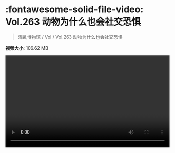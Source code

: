 # :fontawesome-solid-file-video: Vol.263 动物为什么也会社交恐惧

> 混乱博物馆 / Vol / Vol.263 动物为什么也会社交恐惧

**视频大小**: 106.62 MB

<video id="V-f8c62f37e5853687b4402cd3131d7691" width="512" height="288" preload="none" playsinline webkit-playsinline></video>